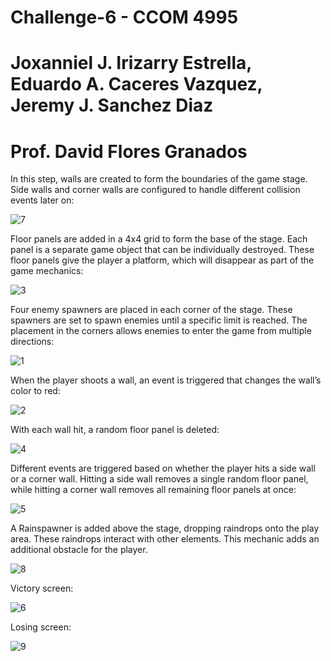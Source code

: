 # Challenge-6 - CCOM 4995
# Joxanniel J. Irizarry Estrella, Eduardo A. Caceres Vazquez, Jeremy J. Sanchez Diaz
# Prof. David Flores Granados

In this step, walls are created to form the boundaries of the game stage. Side walls and corner walls are configured to handle different collision events later on:

![7](https://github.com/user-attachments/assets/15270985-d50e-4078-b921-78affdcf25b0)

Floor panels are added in a 4x4 grid to form the base of the stage. Each panel is a separate game object that can be individually destroyed. These floor panels give the player a platform, which will disappear as part of the game mechanics:

![3](https://github.com/user-attachments/assets/c6856eff-feb1-4d13-8afe-813a93ea3fee)

Four enemy spawners are placed in each corner of the stage. These spawners are set to spawn enemies until a specific limit is reached. The placement in the corners allows enemies to enter the game from multiple directions:

![1](https://github.com/user-attachments/assets/ce154f8f-ee24-4952-9148-101f06bdafe8)

When the player shoots a wall, an event is triggered that changes the wall’s color to red:

![2](https://github.com/user-attachments/assets/6b8eddd2-1919-4a88-9c2b-07671760aae3)

With each wall hit, a random floor panel is deleted:

![4](https://github.com/user-attachments/assets/36c82cc2-d74a-465e-a640-e31dcf9dcf7b)

Different events are triggered based on whether the player hits a side wall or a corner wall. Hitting a side wall removes a single random floor panel, while hitting a corner wall removes all remaining floor panels at once:

![5](https://github.com/user-attachments/assets/4a23881c-c0f4-40e7-9fa3-c7269ad1165e)

A Rainspawner is added above the stage, dropping raindrops onto the play area. These raindrops interact with other elements. This mechanic adds an additional obstacle for the player.

![8](https://github.com/user-attachments/assets/14b6f5e8-a1db-4383-8086-2e620ac87ef5)

Victory screen:

![6](https://github.com/user-attachments/assets/7e0ddaa1-dfb9-44f1-b577-cc7c36e5ba10)

Losing screen:

![9](https://github.com/user-attachments/assets/549c2fe0-6cd8-4de3-b4da-5b170fd770ff)


